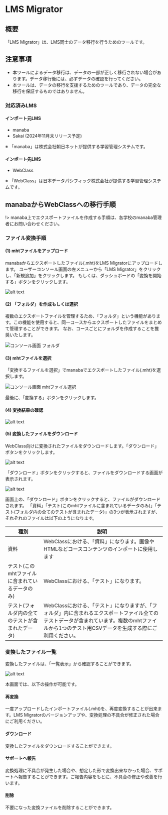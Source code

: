 # LMS Migrator

## 概要

「LMS Migrator」は、LMS同士のデータ移行を行うためのツールです。

## 注意事項

* 本ツールによるデータ移行は、データの一部が正しく移行されない場合があります。データ移行後には、必ずデータの確認を行ってください。
* 本ツールは、データの移行を支援するためのツールであり、データの完全な移行を保証するものではありません。

### 対応済みLMS

#### インポート元LMS

* manaba
* Sakai (2024年11月末リリース予定)

※ 「manaba」は株式会社朝日ネットが提供する学習管理システムです。

#### インポート先LMS

* WebClass

※ 「WebClass」は日本データパシフィック株式会社が提供する学習管理システムです。

## manabaからWebClassへの移行手順

!> manaba上でエクスポートファイルを作成する手順は、各学校のmanaba管理者にお問い合わせください。

### ファイル変換手順

#### (1) mhtファイルをアップロード

manabaからエクスポートしたファイル(.mht)をLMS Migratorにアップロードします。
ユーザーコンソール画面の左メニューから「LMS Migrator」をクリックし、「新規追加」をクリックします。
もしくは、ダッシュボードの「変換を開始する」ボタンをクリックします。

![alt text](image-1.png)

#### (2) 「フォルダ」を作成もしくは選択

複数のエクスポートファイルを管理するため、「フォルダ」という機能があります。この機能を使用すると、同一コースからエクスポートしたファイルをまとめて管理することができます。
なお、コースごとにフォルダを作成することを推奨いたします。

![コンソール画面 フォルダ](image-2.png)

#### (3) mhtファイルを選択

「変換するファイルを選択」でmanabaでエクスポートしたファイル(.mht)を選択します。

![コンソール画面 mhtファイル選択](image-3.png)

最後に、「変換する」ボタンをクリックします。

#### (4) 変換結果の確認

![alt text](image-4.png)

#### (5) 変換したファイルをダウンロード

WebClass向けに変換されたファイルをダウンロードします。「ダウンロード」ボタンをクリックします。

![alt text](image-5.png)

「ダウンロード」ボタンをクリックすると、ファイルをダウンロードする画面が表示されます。

![alt text](image-6.png)

画面上の、「ダウンロード」ボタンをクリックすると、ファイルがダウンロードされます。
「資料」「テスト(このmhtファイルに含まれているデータのみ)」「テスト(フォルダ内の全てのテストが含まれたデータ)」の3つが表示されますが、それぞれのファイルは以下のようになります。

| 種別 | 説明 |
| --- | --- |
| 資料 | WebClassにおける、「資料」になります。画像やHTMLなどコースコンテンツのインポートに使用します |
| テスト(このmhtファイルに含まれているデータのみ) | WebClassにおける、「テスト」になります。 |
| テスト(フォルダ内の全てのテストが含まれたデータ) | WebClassにおける、「テスト」になりますが、「フォルダ」内に含まれるエクスポートファイル全てのテストデータが含まれています。複数のmhtファイルから1つのテスト用CSVデータを生成する際にご利用ください。 |

### 変換したファイル一覧

変換したファイルは、「一覧表示」から確認することができます。

![alt text](image-7.png)

本画面では、以下の操作が可能です。

#### 再変換

一度アップロードしたインポートファイル(.mht)を、再度変換することが出来ます。LMS Migratorのバージョンアップや、変換処理の不具合が修正された場合にご利用ください。

#### ダウンロード

変換したファイルをダウンロードすることができます。

#### サポートへ報告

変換処理に不具合が発生した場合や、想定した形で変換出来なかった場合、サポートへ報告することができます。ご報告内容をもとに、不具合の修正や改善を行います。

#### 削除

不要になった変換ファイルを削除することができます。
